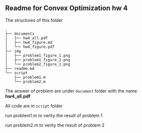 ## Readme for Convex Optimization hw 4

The  structures of this folder

```
.
├── documents
│   ├── hw4_all.pdf
│   ├── hw4_figure.md
│   └── hw4_figure.pdf
├── img
│   ├── problem1_figure_1.png
│   ├── problem1_figure_2.png
│   └── problem2_figure_1.png
├── readme.md
└── script
    ├── problem1.m
    └── problem2.m

```

The answer of problem are under `document` folder with the name **hw4_all.pdf**

All code are in `script` folder

run problem1.m to verity the result of problem 1

run problem2.m to verity the result of problem 2